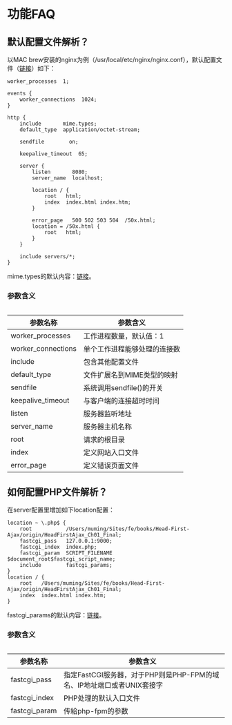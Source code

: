 # 功能FAQ

## 默认配置文件解析？

以MAC brew安装的nginx为例（/usr/local/etc/nginx/nginx.conf），默认配置文件（[链接](http://localhost/mnote/backup/nginx/nginx.conf.default)）如下：

```
worker_processes  1;

events {
    worker_connections  1024;
}

http {
    include       mime.types;
    default_type  application/octet-stream;

    sendfile        on;

    keepalive_timeout  65;

    server {
        listen       8080;
        server_name  localhost;

        location / {
            root   html;
            index  index.html index.htm;
        }

        error_page   500 502 503 504  /50x.html;
        location = /50x.html {
            root   html;
        }
    }

    include servers/*;
}
```

mime.types的默认内容：[链接](http://localhost/mnote/backup/nginx/mime.types.default)。

### 参数含义

######  

|参数名称			|参数含义						|
|---------------|---------------------------|
|worker_processes|工作进程数量，默认值：1	|
|worker_connections|单个工作进程能够处理的连接数|
|include		|包含其他配置文件|
|default_type	|文件扩展名到MIME类型的映射|
|sendfile		|系统调用sendfile()的开关|
|keepalive_timeout|与客户端的连接超时时间|
|listen			|服务器监听地址	|
|server_name	|服务器主机名称	|
|root			|请求的根目录|
|index			|定义网站入口文件|
|error_page		|定义错误页面文件|


## 如何配置PHP文件解析？

在server配置里增加如下location配置：

```
location ~ \.php$ {
    root           /Users/muming/Sites/fe/books/Head-First-Ajax/origin/HeadFirstAjax_Ch01_Final;
    fastcgi_pass   127.0.0.1:9000;
    fastcgi_index  index.php;
    fastcgi_param  SCRIPT_FILENAME  $document_root$fastcgi_script_name;
    include        fastcgi_params;
}
location / {
    root   /Users/muming/Sites/fe/books/Head-First-Ajax/origin/HeadFirstAjax_Ch01_Final;
    index  index.html index.htm;
}
```

fastcgi_params的默认内容：[链接](http://localhost/mnote/backup/nginx/fastcgi_params.default)。

### 参数含义

######  

|参数名称			|参数含义						|
|---------------|---------------------------|
|fastcgi_pass	|指定FastCGI服务器，对于PHP则是PHP-FPM的域名、IP地址端口或者UNIX套接字|
|fastcgi_index	|PHP处理的默认入口文件|
|fastcgi_param  |传給php-fpm的参数|

